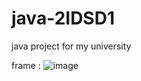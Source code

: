 # java-2IDSD1
java project for my university 

frame : 
![image](https://user-images.githubusercontent.com/70411813/145728003-12e50f0e-7c28-4613-8e3a-99327b537301.png)
